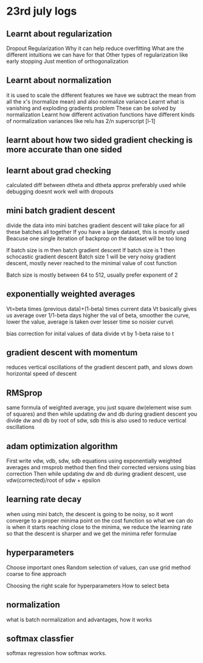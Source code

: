 # 23rd july logs

## Learnt about regularization
Dropout Regularization
Why it can help reduce overfitting 
What are the different intuitions we can have for that
Other types of regularization like early stopping
Just mention of orthogonalization


## Learnt about normalization
it is used to scale the different features we have
we subtract the mean from all the x's  (normalize mean) and also normalize variance
Learnt what is vanishing and exploding gradients problem
These can be solved by normalization
Learnt how different activation functions have different kinds of normalization variances like relu has 2/n superscript [l-1]

## learnt about how two sided gradient checking is more accurate than one sided

## learnt about grad checking
calculated diff between dtheta and dtheta approx
preferably used while debugging
doesnt work well with dropouts

## mini batch gradient descent
divide the data into mini batches
gradient descent will take place for all these batches all together
If you have a large dataset, this is mostly used
Beacuse one single iteration of backprop on the dataset will be too long

If batch size is m then batch gradient descent
If batch size is 1 then schocastic gradient descent
 Batch size 1 will be very noisy gradient descent, mostly never reached to the minimal value of cost function

 Batch size is mostly between 64 to 512, usually prefer exponent of 2

## exponentially weighted averages
Vt=beta times (previous data)+(1-beta) times current data
Vt basically gives us average over 1/1-beta days
higher the val of beta, smoother the curve, lower the value, average is taken over lesser time so noisier curve\

bias correction for inital values of data
divide vt by 1-beta raise to t

## gradient descent with momentum
reduces vertical oscillations of the gradient descent path, and slows down horizontal speed of descent

## RMSprop
same formula of weighted average, you just square dw(element wise sum of squares)
and then while updating dw and db during gradient descent you divide dw and db by root of sdw, sdb
this is also used to reduce vertical oscillations

## adam optimization algorithm
First write vdw, vdb, sdw, sdb equations using exponentially weighted averages and rmsprob method
then find their corrected versions using bias correction
Then while updating dw and db during gradient descent, use vdw(corrected)/root of sdw + epsilon

## learning rate decay
when using mini batch, the descent is going to be noisy, so it wont converge to a proper minima point on the cost function
so what we can do is when it starts reaching close to the minima, we reduce the learning rate so that the descent is sharper and we get the minima
refer formulae

## hyperparameters
Choose important ones
Random selection of values, can use grid method
coarse to fine approach

Choosing the right scale for hyperparameters
How to select beta

## normalization
what is batch normalization and advantages, how it works

## softmax classfier
softmax regression
how softmax works.